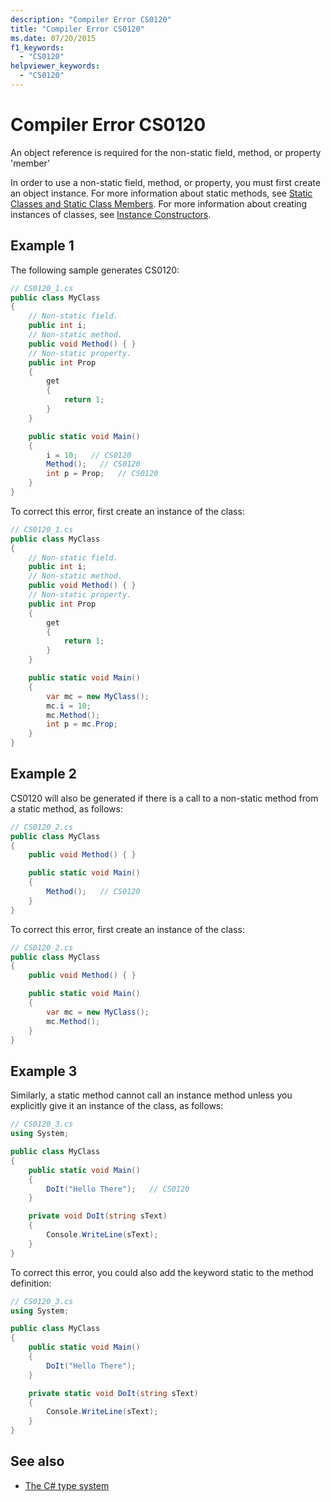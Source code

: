 ```yaml
---
description: "Compiler Error CS0120"
title: "Compiler Error CS0120"
ms.date: 07/20/2015
f1_keywords:
  - "CS0120"
helpviewer_keywords:
  - "CS0120"
---
```

# Compiler Error CS0120

An object reference is required for the non-static field, method, or property 'member'

 In order to use a non-static field, method, or property, you must first create an object instance. For more information about static methods, see [Static Classes and Static Class Members](../../programming-guide/classes-and-structs/static-classes-and-static-class-members.md). For more information about creating instances of classes, see [Instance Constructors](../../programming-guide/classes-and-structs/instance-constructors.md).

## Example 1

 The following sample generates CS0120:

```csharp
// CS0120_1.cs
public class MyClass
{
    // Non-static field.
    public int i;
    // Non-static method.
    public void Method() { }
    // Non-static property.
    public int Prop
    {
        get
        {
            return 1;
        }
    }

    public static void Main()
    {
        i = 10;   // CS0120
        Method();   // CS0120
        int p = Prop;   // CS0120
    }
}
```

 To correct this error, first create an instance of the class:

```csharp
// CS0120_1.cs
public class MyClass
{
    // Non-static field.
    public int i;
    // Non-static method.
    public void Method() { }
    // Non-static property.
    public int Prop
    {
        get
        {
            return 1;
        }
    }

    public static void Main()
    {
        var mc = new MyClass();
        mc.i = 10;
        mc.Method();
        int p = mc.Prop;
    }
}
```

## Example 2

 CS0120 will also be generated if there is a call to a non-static method from a static method, as follows:

```csharp
// CS0120_2.cs
public class MyClass
{
    public void Method() { }

    public static void Main()
    {
        Method();   // CS0120
    }
}
```

 To correct this error, first create an instance of the class:

```csharp
// CS0120_2.cs
public class MyClass
{
    public void Method() { }

    public static void Main()
    {
        var mc = new MyClass();
        mc.Method();
    }
}
```

## Example 3

 Similarly, a static method cannot call an instance method unless you explicitly give it an instance of the class, as follows:

```csharp
// CS0120_3.cs
using System;

public class MyClass
{
    public static void Main()
    {
        DoIt("Hello There");   // CS0120
    }

    private void DoIt(string sText)
    {
        Console.WriteLine(sText);
    }
}
```

 To correct this error, you could also add the keyword static to the method definition:

```csharp
// CS0120_3.cs
using System;

public class MyClass
{
    public static void Main()
    {
        DoIt("Hello There");
    }

    private static void DoIt(string sText)
    {
        Console.WriteLine(sText);
    }
}
```

## See also

- [The C# type system](../../fundamentals/types/index.md)
